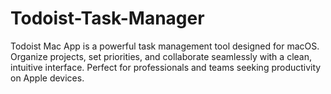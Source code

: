 # Todoist-Task-Manager
Todoist Mac App is a powerful task management tool designed for macOS. Organize projects, set priorities, and collaborate seamlessly with a clean, intuitive interface. Perfect for professionals and teams seeking productivity on Apple devices.

